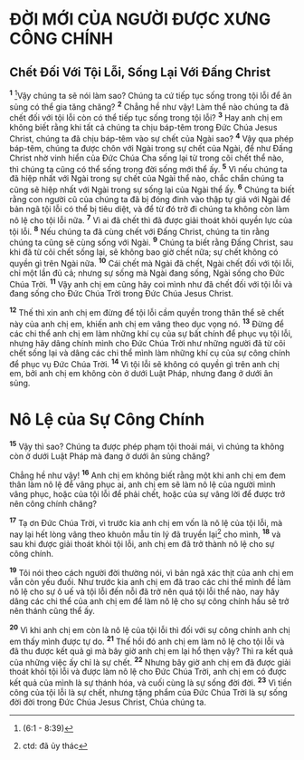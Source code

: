 # ÐỜI MỚI CỦA NGƯỜI ÐƯỢC XƯNG CÔNG CHÍNH
## Chết Ðối Với Tội Lỗi, Sống Lại Với Ðấng Christ
<sup><b>1</b></sup> [^1*]Vậy chúng ta sẽ nói làm sao? Chúng ta cứ tiếp tục sống trong tội lỗi để ân sủng có thể gia tăng chăng? <sup><b>2</b></sup> Chẳng hề như vậy! Làm thể nào chúng ta đã chết đối với tội lỗi còn có thể tiếp tục sống trong tội lỗi? <sup><b>3</b></sup> Hay anh chị em không biết rằng khi tất cả chúng ta chịu báp-têm trong Ðức Chúa Jesus Christ, chúng ta đã chịu báp-têm vào sự chết của Ngài sao? <sup><b>4</b></sup> Vậy qua phép báp-têm, chúng ta được chôn với Ngài trong sự chết của Ngài, để như Ðấng Christ nhờ vinh hiển của Ðức Chúa Cha sống lại từ trong cõi chết thể nào, thì chúng ta cũng có thể sống trong đời sống mới thể ấy. <sup><b>5</b></sup> Vì nếu chúng ta đã hiệp nhất với Ngài trong sự chết của Ngài thể nào, chắc chắn chúng ta cũng sẽ hiệp nhất với Ngài trong sự sống lại của Ngài thể ấy. <sup><b>6</b></sup> Chúng ta biết rằng con người cũ của chúng ta đã bị đóng đinh vào thập tự giá với Ngài để bản ngã tội lỗi có thể bị tiêu diệt, và để từ đó trở đi chúng ta không còn làm nô lệ cho tội lỗi nữa. <sup><b>7</b></sup> Vì ai đã chết thì đã được giải thoát khỏi quyền lực của tội lỗi. <sup><b>8</b></sup> Nếu chúng ta đã cùng chết với Ðấng Christ, chúng ta tin rằng chúng ta cũng sẽ cùng sống với Ngài. <sup><b>9</b></sup> Chúng ta biết rằng Ðấng Christ, sau khi đã từ cõi chết sống lại, sẽ không bao giờ chết nữa; sự chết không có quyền gì trên Ngài nữa. <sup><b>10</b></sup> Cái chết mà Ngài đã chết, Ngài chết đối với tội lỗi, chỉ một lần đủ cả; nhưng sự sống mà Ngài đang sống, Ngài sống cho Ðức Chúa Trời. <sup><b>11</b></sup> Vậy anh chị em cũng hãy coi mình như đã chết đối với tội lỗi và đang sống cho Ðức Chúa Trời trong Ðức Chúa Jesus Christ.

<sup><b>12</b></sup> Thế thì xin anh chị em đừng để tội lỗi cầm quyền trong thân thể sẽ chết này của anh chị em, khiến anh chị em vâng theo dục vọng nó. <sup><b>13</b></sup> Ðừng để các chi thể anh chị em làm những khí cụ của sự bất chính để phục vụ tội lỗi, nhưng hãy dâng chính mình cho Ðức Chúa Trời như những người đã từ cõi chết sống lại và dâng các chi thể mình làm những khí cụ của sự công chính để phục vụ Ðức Chúa Trời. <sup><b>14</b></sup> Vì tội lỗi sẽ không có quyền gì trên anh chị em, bởi anh chị em không còn ở dưới Luật Pháp, nhưng đang ở dưới ân sủng.

# Nô Lệ của Sự Công Chính
<sup><b>15</b></sup> Vậy thì sao? Chúng ta được phép phạm tội thoải mái, vì chúng ta không còn ở dưới Luật Pháp mà đang ở dưới ân sủng chăng?

Chẳng hề như vậy! <sup><b>16</b></sup> Anh chị em không biết rằng một khi anh chị em đem thân làm nô lệ để vâng phục ai, anh chị em sẽ làm nô lệ của người mình vâng phục, hoặc của tội lỗi để phải chết, hoặc của sự vâng lời để được trở nên công chính chăng?

<sup><b>17</b></sup> Tạ ơn Ðức Chúa Trời, vì trước kia anh chị em vốn là nô lệ của tội lỗi, mà nay lại hết lòng vâng theo khuôn mẫu tín lý đã truyền lại[^1] cho mình, <sup><b>18</b></sup> và sau khi được giải thoát khỏi tội lỗi, anh chị em đã trở thành nô lệ cho sự công chính.

<sup><b>19</b></sup> Tôi nói theo cách người đời thường nói, vì bản ngã xác thịt của anh chị em vẫn còn yếu đuối. Như trước kia anh chị em đã trao các chi thể mình để làm nô lệ cho sự ô uế và tội lỗi đến nỗi đã trở nên quá tội lỗi thể nào, nay hãy dâng các chi thể của anh chị em để làm nô lệ cho sự công chính hầu sẽ trở nên thánh cũng thể ấy.

<sup><b>20</b></sup> Vì khi anh chị em còn là nô lệ của tội lỗi thì đối với sự công chính anh chị em thấy mình được tự do. <sup><b>21</b></sup> Thế hồi đó anh chị em làm nô lệ cho tội lỗi và đã thu được kết quả gì mà bây giờ anh chị em lại hổ thẹn vậy? Thì ra kết quả của những việc ấy chỉ là sự chết. <sup><b>22</b></sup> Nhưng bây giờ anh chị em đã được giải thoát khỏi tội lỗi và được làm nô lệ cho Ðức Chúa Trời, anh chị em có được kết quả của mình là sự thánh hóa, và cuối cùng là sự sống đời đời. <sup><b>23</b></sup> Vì tiền công của tội lỗi là sự chết, nhưng tặng phẩm của Ðức Chúa Trời là sự sống đời đời trong Ðức Chúa Jesus Christ, Chúa chúng ta.

[^1]: ctd: đã ủy thác
[^1*]: (6:1 - 8:39)
